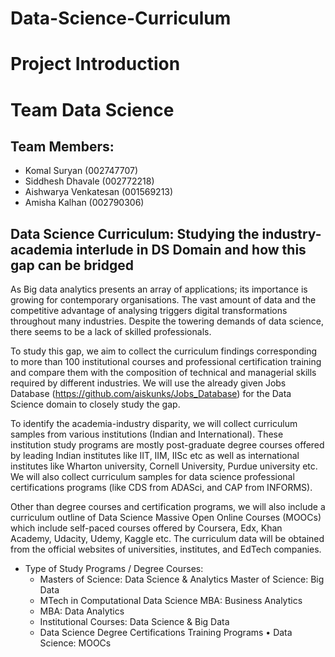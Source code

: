 # Data-Science-Curriculum
# Project Introduction 
# Team Data Science
## Team Members:
 * Komal Suryan (002747707)	
 * Siddhesh Dhavale	 (002772218)	
 * Aishwarya Venkatesan (001569213)	
 * Amisha Kalhan (002790306)
## Data Science Curriculum: Studying the industry-academia interlude in DS Domain and how this gap can be bridged	
As Big data analytics presents an array of applications; its importance is growing for contemporary organisations. The vast amount of data and the competitive advantage of analysing triggers digital transformations throughout many industries. Despite the towering demands of data science, there seems to be a lack of skilled professionals. 

To study this gap, we aim to collect the curriculum findings corresponding to more than 100 institutional courses and professional certification training and compare them with the composition of technical and managerial skills required by different industries. We will use the already given Jobs Database (https://github.com/aiskunks/Jobs_Database) for the Data Science domain to closely study the gap. 

To identify the academia-industry disparity, we will collect curriculum samples from various institutions (Indian and International). These institution study programs are mostly post-graduate degree courses offered by leading Indian institutes like IIT, IIM, IISc etc as well as international institutes like Wharton university, Cornell University, Purdue university etc. We will also collect curriculum samples for data science professional certifications programs (like CDS from ADASci, and CAP from INFORMS). 

Other than degree courses and certification programs, we will also include a curriculum outline of Data Science Massive Open Online Courses (MOOCs) which include self-paced courses offered by Coursera, Edx, Khan Academy, Udacity, Udemy, Kaggle etc. The curriculum data will be obtained from the official websites of universities, institutes, and EdTech companies. 


* Type of Study Programs / Degree Courses: 
  * Masters of Science: Data Science & Analytics Master of Science: Big Data 
  * MTech in Computational Data Science MBA: Business Analytics
  * MBA: Data Analytics
  * Institutional Courses: Data Science & Big Data 
  * Data Science Degree Certifications Training Programs • Data Science: MOOCs 
